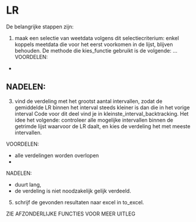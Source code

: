 # LR

De belangrijke stappen zijn:
1. maak een selectie van weetdata volgens dit selectiecriterium: enkel koppels meetdata die voor het eerst voorkomen in de lijst, blijven behouden.
De methode die kies_functie gebruikt is de volgende: ...
VOORDELEN:
  - 
NADELEN:
  - 

3. vind de verdeling met het grootst aantal intervallen, zodat de gemiddelde LR binnen het interval steeds kleiner is dan die in het vorige interval
Code voor dit deel vind je in kleinste_interval_backtracking. Het idee het volgende: controleer alle mogelijke intervallen binnen de getrimde lijst waarvoor de LR daalt, en kies de verdeling het met meeste intervallen.

VOORDELEN:
  - alle verdelingen worden overlopen
  - 
NADELEN:
  - duurt lang,
  - de verdeling is niet noodzakelijk gelijk verdeeld.

5. schrijf de gevonden resultaten naar excel in to_excel.

ZIE AFZONDERLIJKE FUNCTIES VOOR MEER UITLEG
